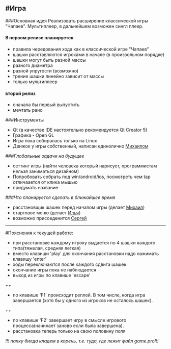#**Игра**
---------

###Основная идея
Реализовать расширение классической игры "Чапаев". Мультиплеер, в дальнейшем возможен сингл плеер.

#### В первом релизе планируется
 - правила чередования хода как в классической игре "Чапаев"
 - шашки расставляются игроками в начале (в произвольном порядке)
 - шашки могут быть разной массы
 - разного диаметра
 - разной упругости (возможно)
 - трение шашки линейно зависит от массы
 - только мультиплеер 

#### второй релиз 
 - сначала бы первый выпустить
 - мечтать рано

###Инструменты
 - Qt (в качестве IDE настоятельно рекомендуется Qt Creator 5)
 - Графика - Open GL
 - Игра пока собиралась только на Linux
 - Движок у игры собственный, написан единолично [Михаилом](https://github.com/mihacooper])

###*Глобальные задачи на будущее*
 - сеттинг игры (найти человека который нарисует, программистам нельзя заниматься дизайном)
 - Попробовать собрать под win/android/ios, посмотреть чем tap отличаается от клика мышью
 - придумать название
 
###*Что планируется сделать в ближайшее время*
 - расстановщик шашек перед началом игры (делает [Михаил](https://github.com/mihacooper])) 
 - стартовое меню (делает [Илья](https://github.com/IUdalov/))
 - возможно присоеденится [Сергей](https://github.com/SergeyFrolov)

--------------------------------------------------------------------

#Пояснения к текущей работе:
 - при расстановке каждому игроку выдается по 4 шашки каждого типа(тяжелая, средняя легкая)
 - вместо клавиши 'play' для окончания расстановки надо нажимать клавишу 'enter'
 - ходы переключаются после каждого сдвига шашек
 - окончание игры пока не наблюдается
 - выход из игры по клавише 'escape'

 ++
 - по клавише 'F1' происходит реплей. В том числе, когда игра завершается
   (хотя бы у одного из игроков не осталось шашек).

 ++
 - по клавише 'F2' завершает игру в смысле игрового процесса(начинает заново если была завершена).
 - расстановка теперь только на свою половину поля

 *!!! папку билда кладем в корень, т.е. туда, где лежит файл game.pro!!!*
